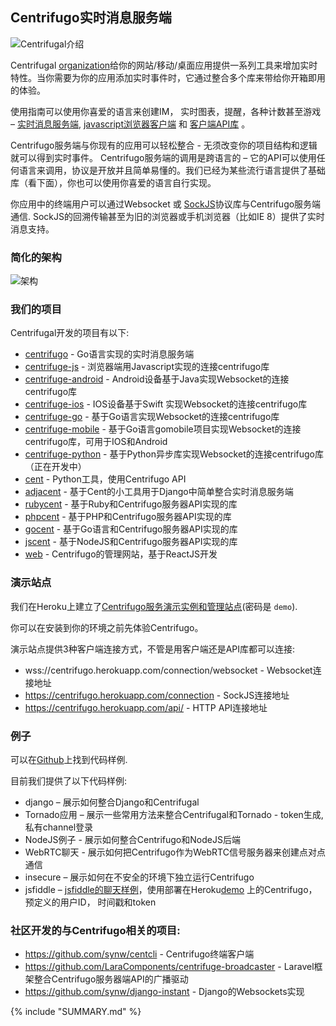 ## Centrifugo实时消息服务端

![Centrifugal介绍](https://raw.githubusercontent.com/centrifugal/documentation/master/assets/images/intro.png)

Centrifugal [organization](https://github.com/centrifugal)给你的网站/移动/桌面应用提供一系列工具来增加实时特性。当你需要为你的应用添加实时事件时，它通过整合多个库来带给你开箱即用的体验。

使用指南可以使用你喜爱的语言来创建IM， 实时图表，提醒，各种计数甚至游戏 – [实时消息服务端](server/README.md), [javascript浏览器客户端](client/README.md) 和 [客户端API库](libraries/README.md) 。

Centrifugo服务端与你现有的应用可以轻松整合 - 无须改变你的项目结构和逻辑就可以得到实时事件。 Centrifugo服务端的调用是跨语言的 – 它的API可以使用任何语言来调用，协议是开放并且简单易懂的。我们已经为某些流行语言提供了基础库（看下面），你也可以使用你喜爱的语言自行实现。

你应用中的终端用户可以通过Websocket 或 [SockJS](https://github.com/sockjs/sockjs-client)协议库与Centrifugo服务端通信. SockJS的回溯传输甚至为旧的浏览器或手机浏览器（比如IE 8）提供了实时消息支持。

### 简化的架构

![架构](https://raw.githubusercontent.com/centrifugal/documentation/master/assets/images/scheme.png)

### 我们的项目

Centrifugal开发的项目有以下:

* [centrifugo](https://github.com/centrifugal/centrifugo) - Go语言实现的实时消息服务端
* [centrifuge-js](https://github.com/centrifugal/centrifuge-js) - 浏览器端用Javascript实现的连接centrifugo库
* [centrifuge-android](https://github.com/centrifugal/centrifuge-android) - Android设备基于Java实现Websocket的连接centrifugo库
* [centrifuge-ios](https://github.com/centrifugal/centrifuge-ios) - IOS设备基于Swift 实现Websocket的连接centrifugo库
* [centrifuge-go](https://github.com/centrifugal/centrifuge-go) - 基于Go语言实现Websocket的连接centrifugo库
* [centrifuge-mobile](https://github.com/centrifugal/centrifuge-go) - 基于Go语言gomobile项目实现Websocket的连接centrifugo库，可用于IOS和Android
* [centrifuge-python](https://github.com/centrifugal/centrifuge-go) - 基于Python异步库实现Websocket的连接centrifugo库（正在开发中）
* [cent](https://github.com/centrifugal/cent) - Python工具，使用Centrifugo API
* [adjacent](https://github.com/centrifugal/adjacent) - 基于Cent的小工具用于Django中简单整合实时消息服务端
* [rubycent](https://github.com/centrifugal/rubycent) - 基于Ruby和Centrifugo服务器API实现的库
* [phpcent](https://github.com/centrifugal/phpcent) - 基于PHP和Centrifugo服务器API实现的库
* [gocent](https://github.com/centrifugal/gocent) - 基于Go语言和Centrifugo服务器API实现的库
* [jscent](https://github.com/centrifugal/jscent) - 基于NodeJS和Centrifugo服务器API实现的库
* [web](https://github.com/centrifugal/web) - Centrifugo的管理网站，基于ReactJS开发

### 演示站点

我们在Heroku上建立了[Centrifugo服务演示实例和管理站点](https://centrifugo.herokuapp.com)(密码是 `demo`).

你可以在安装到你的环境之前先体验Centrifugo。

演示站点提供3种客户端连接方式，不管是用客户端还是API库都可以连接:

* wss://centrifugo.herokuapp.com/connection/websocket - Websocket连接地址
* https://centrifugo.herokuapp.com/connection - SockJS连接地址
* https://centrifugo.herokuapp.com/api/ - HTTP API连接地址

### 例子

可以在[Github](https://github.com/centrifugal/examples)上找到代码样例.

目前我们提供了以下代码样例:

* django – 展示如何整合Django和Centrifugal
* Tornado应用 – 展示一些常用方法来整合Centrifugal和Tornado - token生成, 私有channel登录
* NodeJS例子 - 展示如何整合Centrifugo和NodeJS后端
* WebRTC聊天 - 展示如何把Centrifugo作为WebRTC信号服务器来创建点对点通信
* insecure – 展示如何在不安全的环境下独立运行Centrifugo
* jsfiddle – [jsfiddle的聊天样例](http://jsfiddle.net/FZambia/yG7Uw/)，使用部署在Heroku[demo](https://centrifugo.herokuapp.com) 上的Centrifugo，预定义的用户ID， 时间戳和token 

### 社区开发的与Centrifugo相关的项目:

* https://github.com/synw/centcli - Centrifugo终端客户端
* https://github.com/LaraComponents/centrifuge-broadcaster - Laravel框架整合Centrifugo服务器端API的广播驱动
* https://github.com/synw/django-instant - Django的Websockets实现 

{% include "SUMMARY.md" %}
